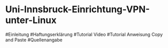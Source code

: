 # Uni-Innsbruck-Einrichtung-VPN-unter-Linux
#Einleitung
#Haftungserklärung
#Tutorial Video
#Tutorial Anweisung Copy and Paste
#Quellenangabe
